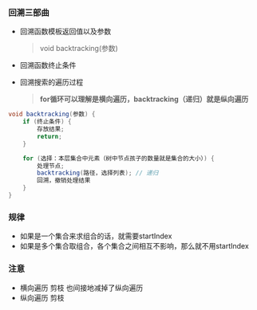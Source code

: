 ### 回溯三部曲

+ 回溯函数模板返回值以及参数

  > void backtracking(参数)

+ 回溯函数终止条件

+ 回溯搜索的遍历过程

  > **for循环可以理解是横向遍历，backtracking（递归）就是纵向遍历**

  

```java
void backtracking(参数) {
    if (终止条件) {
        存放结果;
        return;
    }

    for (选择：本层集合中元素（树中节点孩子的数量就是集合的大小）) {
        处理节点;
        backtracking(路径，选择列表); // 递归
        回溯，撤销处理结果
    }
}

```

### 规律

+ 如果是一个集合来求组合的话，就需要startIndex
+ 如果是多个集合取组合，各个集合之间相互不影响，那么就不用startIndex

### 注意

+ 横向遍历 剪枝 也间接地减掉了纵向遍历
+ 纵向遍历 剪枝

